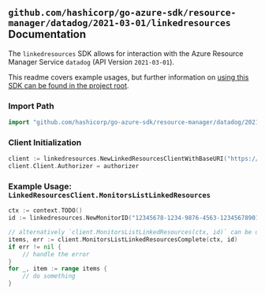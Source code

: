 
## `github.com/hashicorp/go-azure-sdk/resource-manager/datadog/2021-03-01/linkedresources` Documentation

The `linkedresources` SDK allows for interaction with the Azure Resource Manager Service `datadog` (API Version `2021-03-01`).

This readme covers example usages, but further information on [using this SDK can be found in the project root](https://github.com/hashicorp/go-azure-sdk/tree/main/docs).

### Import Path

```go
import "github.com/hashicorp/go-azure-sdk/resource-manager/datadog/2021-03-01/linkedresources"
```


### Client Initialization

```go
client := linkedresources.NewLinkedResourcesClientWithBaseURI("https://management.azure.com")
client.Client.Authorizer = authorizer
```


### Example Usage: `LinkedResourcesClient.MonitorsListLinkedResources`

```go
ctx := context.TODO()
id := linkedresources.NewMonitorID("12345678-1234-9876-4563-123456789012", "example-resource-group", "monitorValue")

// alternatively `client.MonitorsListLinkedResources(ctx, id)` can be used to do batched pagination
items, err := client.MonitorsListLinkedResourcesComplete(ctx, id)
if err != nil {
	// handle the error
}
for _, item := range items {
	// do something
}
```
